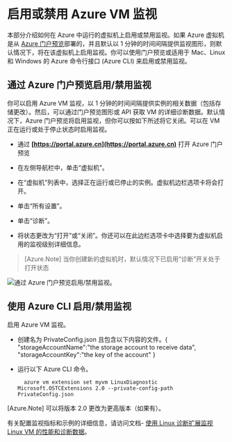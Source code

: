 <properties
   pageTitle="启用或禁用 Azure VM 监视"
   description="介绍如何启用或禁用 Azure VM 监视"
   services="virtual-machines-linux"
   documentationCenter="virtual-machines"
   authors="kmouss"
   manager="drewm"
   editor=""/>

<tags
   ms.service="virtual-machines-linux"
   ms.devlang="NA"
   ms.topic="article"
   ms.tgt_pltfrm="vm-linux"
   ms.workload="infrastructure"
   ms.date="02/08/2016"
   wacn.date="12/26/2016"
   ms.author="kmouss"/>
   
# 启用或禁用 Azure VM 监视

本部分介绍如何在 Azure 中运行的虚拟机上启用或禁用监视。如果 Azure 虚拟机是从 [Azure 门户预览](https://portal.azure.cn)部署的，并且默认以 1 分钟的时间间隔提供监视图形，则默认情况下，将在该虚拟机上启用监视。你可以使用门户预览或适用于 Mac、Linux 和 Windows 的 Azure 命令行接口 (Azure CLI) 来启用或禁用监视。

## 通过 Azure 门户预览启用/禁用监视
 
你可以启用 Azure VM 监视，以 1 分钟的时间间隔提供实例的相关数据（包括存储更改）。然后，可以通过门户预览图形或 API 获取 VM 的详细诊断数据。默认情况下，Azure 门户预览将启用监视，但你可以按如下所述将它关闭。可以在 VM 正在运行或处于停止状态时启用监视。

- 通过 **[https://portal.azure.cn](https://portal.azure.cn)** 打开 Azure 门户预览

- 在左侧导航栏中，单击“虚拟机”。

- 在“虚拟机”列表中，选择正在运行或已停止的实例。虚拟机边栏选项卡将会打开。

- 单击“所有设置”。

- 单击“诊断”。

- 将状态更改为“打开”或“关闭”。你还可以在此边栏选项卡中选择要为虚拟机启用的监视级别详细信息。

>[Azure.Note] 当你创建新的虚拟机时，默认情况下已启用“诊断”开关处于打开状态

![通过 Azure 门户预览启用/禁用监视。][1]


## 使用 Azure CLI 启用/禁用监视
 
启用 Azure VM 监视。

- 创建名为 PrivateConfig.json 且包含以下内容的文件。{ "storageAccountName":"the storage account to receive data", "storageAccountKey":"the key of the account" }
- 运行以下 Azure CLI 命令。

        azure vm extension set myvm LinuxDiagnostic Microsoft.OSTCExtensions 2.0 --private-config-path PrivateConfig.json

[Azure.Note] 可以将版本 2.0 更改为更高版本（如果有）。

有关配置监视指标和示例的详细信息，请访问文档- [使用 Linux 诊断扩展监视 Linux VM 的性能和诊断数据](/documentation/articles/virtual-machines-linux-classic-diagnostic-extension/)。

<!--Image references-->
[1]: ./media/virtual-machines-linux-vm-monitoring/portal-enable-disable.png
 

<!---HONumber=Mooncake_Quality_Review_1215_2016-->